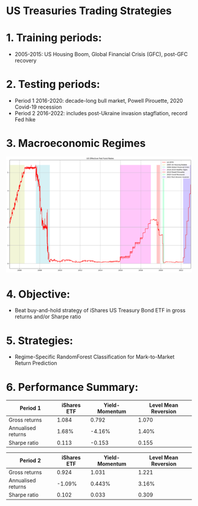 # US Treasuries Trading Strategies

# 1. Training periods:
- 2005-2015: US Housing Boom, Global Financial Crisis (GFC), post-GFC recovery

# 2. Testing periods:
- Period 1 2016-2020: decade-long bull market, Powell Pirouette, 2020 Covid-19 recession
- Period 2 2016-2022: includes post-Ukraine invasion stagflation, record Fed hike

# 3. Macroeconomic Regimes

![alt text](https://github.com/Lzhenghong/Quant-Projects/blob/main/UST/US%20EFFR%20chart.png)

# 4. Objective:
- Beat buy-and-hold strategy of iShares US Treasury Bond ETF in gross returns and/or Sharpe ratio

# 5. Strategies:
- Regime-Specific RandomForest Classification for Mark-to-Market Return Prediction

# 6. Performance Summary:

|Period 1|iShares ETF|Yield-Momentum|Level Mean Reversion|
|---|---|---|---|
|Gross returns|1.084|0.792|1.070|
|Annualised returns|1.68%|-4.16%|1.40%|
|Sharpe ratio|0.113|-0.153|0.155|

|Period 2|iShares ETF|Yield-Momentum|Level Mean Reversion|
|---|---|---|---|
|Gross returns|0.924|1.031|1.221|
|Annualised returns|-1.09%|0.443%|3.16%|
|Sharpe ratio|0.102|0.033|0.309|